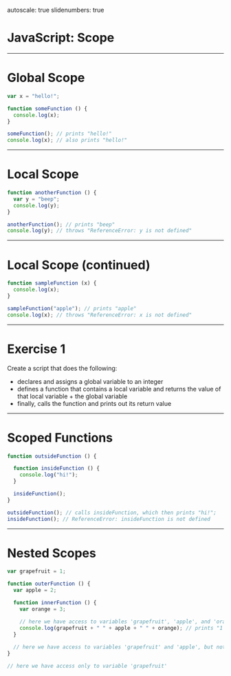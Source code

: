 autoscale: true
slidenumbers: true

# JavaScript: Scope

---

# Global Scope

```js
var x = "hello!";

function someFunction () {
  console.log(x);
}

someFunction(); // prints "hello!"
console.log(x); // also prints "hello!"
```

---

# Local Scope

```js
function anotherFunction () {
  var y = "beep";
  console.log(y);
}

anotherFunction(); // prints "beep"
console.log(y); // throws "ReferenceError: y is not defined" 
```

---

# Local Scope (continued)

```js
function sampleFunction (x) {
  console.log(x);
}

sampleFunction("apple"); // prints "apple"
console.log(x); // throws "ReferenceError: x is not defined"
```

---

# Exercise 1

Create a script that does the following:

- declares and assigns a global variable to an integer
- defines a function that contains a local variable and returns the value of that local variable + the global variable
- finally, calls the function and prints out its return value

---

# Scoped Functions

```js
function outsideFunction () {

  function insideFunction () {
    console.log("hi!");
  }

  insideFunction();
}

outsideFunction(); // calls insideFunction, which then prints "hi!";
insideFunction(); // ReferenceError: insideFunction is not defined
```

---

# Nested Scopes

```js
var grapefruit = 1;

function outerFunction () {
  var apple = 2;

  function innerFunction () {
    var orange = 3;

    // here we have access to variables 'grapefruit', 'apple', and 'orange'
    console.log(grapefruit + " " + apple + " " + orange); // prints "1 2 3"
  }
  
  // here we have access to variables 'grapefruit' and 'apple', but not 'orange'
}

// here we have access only to variable 'grapefruit'
```

